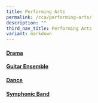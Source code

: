 ```yaml
---
title: Performing Arts
permalink: /cca/performing-arts/
description: ""
third_nav_title: Performing Arts
variant: markdown
---
```


<h4><a title="Choir" href="/cca/performing-arts/drama" target=""><u>Drama</u></a></h4>
<h4><a title="Choir" href="/cca/performing-arts/guitar-ensemble" target=""><u>Guitar Ensemble</u></a></h4>
<h4><a title="Choir" href="/cca/performing-arts/dance" target=""><u>Dance</u></a></h4>
<h4><a title="Choir" href="/cca/performing-arts/symphonic-band" target=""><u>Symphonic Band</u></a></h4>